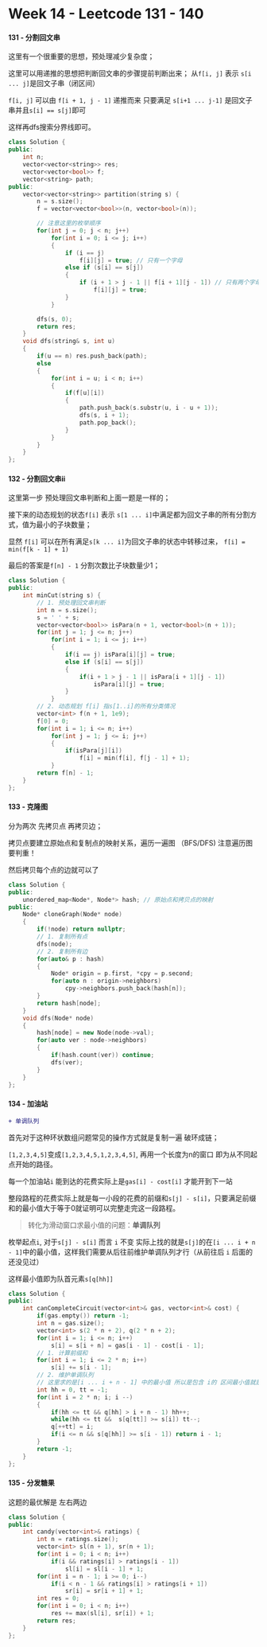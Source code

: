 <!--
 * @Description: 
 * @Versions: 
 * @Author: Vernon Cui
 * @Github: https://github.com/vernon97
 * @Date: 2020-12-18 23:49:16
 * @LastEditors: Vernon Cui
 * @LastEditTime: 2020-12-23 19:58:15
 * @FilePath: /.leetcode/Users/vernon/Leetcode-notes/week14.md
-->
# Week 14 - Leetcode 131 - 140

#### 131 - 分割回文串

这里有一个很重要的思想，预处理减少复杂度；

这里可以用递推的思想把判断回文串的步骤提前判断出来；
从`f[i, j]` 表示 `s[i ... j]`是回文子串（闭区间）

`f[i, j]` 可以由 `f[i + 1, j - 1]` 递推而来 只要满足 `s[i+1 ... j-1]` 是回文子串并且`s[i] == s[j]`即可

这样再dfs搜索分界线即可。

```cpp
class Solution {
public:
    int n;
    vector<vector<string>> res;
    vector<vector<bool>> f;
    vector<string> path;
public:
    vector<vector<string>> partition(string s) {
        n = s.size();
        f = vector<vector<bool>>(n, vector<bool>(n));

        // 注意这里的枚举顺序
        for(int j = 0; j < n; j++)
            for(int i = 0; i <= j; i++)
            {
                if (i == j)
                    f[i][j] = true; // 只有一个字母 
                else if (s[i] == s[j])
                {
                    if (i + 1 > j - 1 || f[i + 1][j - 1]) // 只有两个字母 或者 f[i+1][j-1]为true
                        f[i][j] = true;
                }
            }

        dfs(s, 0);
        return res;
    }
    void dfs(string& s, int u)
    {
        if(u == n) res.push_back(path);
        else
        {
            for(int i = u; i < n; i++)
            {
                if(f[u][i])
                {
                    path.push_back(s.substr(u, i - u + 1));
                    dfs(s, i + 1);
                    path.pop_back();
                }
            }
        }
    }
};
```

#### 132 - 分割回文串ii

这里第一步 预处理回文串判断和上面一题是一样的；

接下来的动态规划的状态`f[i]` 表示 `s[1 ... i]`中满足都为回文子串的所有分割方式，值为最小的子块数量；

显然 `f[i]` 可以在所有满足`s[k ... i]`为回文子串的状态中转移过来， `f[i] = min(f[k - 1] + 1)`

最后的答案是`f[n] - 1` 分割次数比子块数量少1；

```cpp
class Solution {
public:
    int minCut(string s) {
        // 1. 预处理回文串判断
        int n = s.size();
        s = ' ' + s;
        vector<vector<bool>> isPara(n + 1, vector<bool>(n + 1));
        for(int j = 1; j <= n; j++)
            for(int i = 1; i <= j; i++)
            {
                if(i == j) isPara[i][j] = true;
                else if (s[i] == s[j])
                {
                    if(i + 1 > j - 1 || isPara[i + 1][j - 1])
                        isPara[i][j] = true;
                }
            }
        // 2. 动态规划 f[i] 指s[1..i]的所有分类情况
        vector<int> f(n + 1, 1e9);
        f[0] = 0;
        for(int i = 1; i <= n; i++)
            for(int j = 1; j <= i; j++)
            {
                if(isPara[j][i])
                    f[i] = min(f[i], f[j - 1] + 1);
            }
        return f[n] - 1;
    }
};
```

#### 133 - 克隆图

分为两次 先拷贝点 再拷贝边；

拷贝点要建立原始点和复制点的映射关系，遍历一遍图 （BFS/DFS) 注意遍历图要判重！

然后拷贝每个点的边就可以了

```cpp
class Solution {
public:
    unordered_map<Node*, Node*> hash; // 原始点和拷贝点的映射
public:
    Node* cloneGraph(Node* node)
    {
        if(!node) return nullptr;
        // 1. 复制所有点
        dfs(node);
        // 2. 复制所有边
        for(auto& p : hash)
        {
            Node* origin = p.first, *cpy = p.second;
            for(auto n : origin->neighbors)
                cpy->neighbors.push_back(hash[n]);
        }
        return hash[node];
    }
    void dfs(Node* node)
    {
        hash[node] = new Node(node->val);
        for(auto ver : node->neighbors)
        {
            if(hash.count(ver)) continue;
            dfs(ver);
        }
    }
};
```

#### 134 - 加油站

```diff
+ 单调队列
```

首先对于这种环状数组问题常见的操作方式就是复制一遍 破环成链；

`[1,2,3,4,5]`变成`[1,2,3,4,5,1,2,3,4,5]`, 再用一个长度为n的窗口 即为从不同起点开始的路径。

每一个加油站`i` 能到达的花费实际上是`gas[i] - cost[i]` 才能开到下一站

整段路程的花费实际上就是每一小段的花费的前缀和`s[j] - s[i]`，只要满足前缀和的最小值大于等于0就证明可以完整走完这一段路程。

> 转化为滑动窗口求最小值的问题：**单调队列**

枚举起点`i`, 对于`s[j] - s[i]` 而言 `i` 不变 实际上找的就是`s[j]`的在`[i ... i + n - 1]`中的最小值，这样我们需要从后往前维护单调队列才行（从前往后 `i` 后面的还没见过）

这样最小值即为队首元素`s[q[hh]]`

```cpp
class Solution {
public:
    int canCompleteCircuit(vector<int>& gas, vector<int>& cost) {
        if(gas.empty()) return -1;
        int n = gas.size();
        vector<int> s(2 * n + 2), q(2 * n + 2);
        for(int i = 1; i <= n; i++)
            s[i] = s[i + n] = gas[i - 1] - cost[i - 1];
        // 1. 计算前缀和
        for(int i = 1; i <= 2 * n; i++)
            s[i] += s[i - 1];
        // 2. 维护单调队列
        // 这里求的是[i ... i + n - 1] 中的最小值 所以是包含 i的 区间最小值就是队列的队首元素 q[hh]
        int hh = 0, tt = -1;
        for(int i = 2 * n; i; i --)
        {
            if(hh <= tt && q[hh] > i + n - 1) hh++; 
            while(hh <= tt &&  s[q[tt]] >= s[i]) tt--;
            q[++tt] = i;
            if(i <= n && s[q[hh]] >= s[i - 1]) return i - 1;       
        }
        return -1;
    }
};
```

#### 135 - 分发糖果

这题的最优解是 左右两边

```cpp
class Solution {
public:
    int candy(vector<int>& ratings) {
        int n = ratings.size();
        vector<int> sl(n + 1), sr(n + 1);
        for(int i = 0; i < n; i++)
            if(i && ratings[i] > ratings[i - 1]) 
                sl[i] = sl[i - 1] + 1;
        for(int i = n - 1; i >= 0; i--)
            if(i < n - 1 && ratings[i] > ratings[i + 1])
                sr[i] = sr[i + 1] + 1;
        int res = 0;
        for(int i = 0; i < n; i++)
            res += max(sl[i], sr[i]) + 1;
        return res;
    }
};
```








